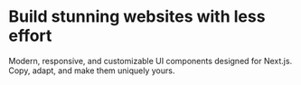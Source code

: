 # Build stunning websites with less effort

Modern, responsive, and customizable UI components designed for Next.js. Copy, adapt, and make them uniquely yours.

